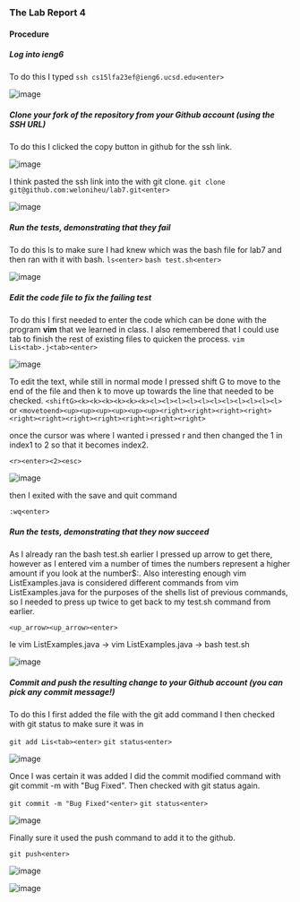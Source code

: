 ### The Lab Report 4

#### Procedure

##### Log into ieng6

To do this I typed 
```ssh cs15lfa23ef@ieng6.ucsd.edu<enter>```

![image](https://github.com/weloniheu/cse15l-lab-report/assets/115903567/b7fed2ec-b571-4d0e-934a-1213dfc43325)


##### Clone your fork of the repository from your Github account (using the SSH URL)

To do this I clicked the copy button in github for the ssh link.

![image](https://github.com/weloniheu/cse15l-lab-report/assets/115903567/486a988e-9545-4020-a028-3ed45d0ab12a)


I think pasted the ssh link into the with git clone.
```git clone git@github.com:weloniheu/lab7.git<enter>```

![image](https://github.com/weloniheu/cse15l-lab-report/assets/115903567/db4ab062-bcab-425b-be1e-8783eb70ada3)


##### Run the tests, demonstrating that they fail


To do this ls to make sure I had knew which was the bash file for lab7 and then ran with it with bash.
```ls<enter>```
```bash test.sh<enter>```

![image](https://github.com/weloniheu/cse15l-lab-report/assets/115903567/c1cef9d5-c1a0-4956-9d42-bc98a6ff9b03)



##### Edit the code file to fix the failing test


To do this I first needed to enter the code which can be done with the program **vim** that we learned in class. I also remembered that I could use tab to finish the rest of existing files to quicken the process.
```vim Lis<tab>.j<tab><enter>```

![image](https://github.com/weloniheu/cse15l-lab-report/assets/115903567/db54b8aa-1a2d-49c3-85b8-9a7827c7aa8c)



To edit the text, while still in normal mode I pressed shift G to move to the end of the file and then k to move up towards the line that needed to be checked.
```<shiftG><k><k><k><k><k><k><l><l><l><l><l><l><l><l><l><l><l>```
or
```<movetoend><up><up><up><up><up><up><right><right><right><right><right><right><right><right><right><right><right>```

once the cursor was where I wanted i pressed r and then changed the 1 in index1 to 2 so that it becomes index2.

```<r><enter><2><esc>```

![image](https://github.com/weloniheu/cse15l-lab-report/assets/115903567/b87c00cb-0ed1-4076-ad92-f3ff3e99a0ec)



then I exited with the save and quit command

```:wq<enter>```

##### Run the tests, demonstrating that they now succeed


As I already ran the bash test.sh earlier I pressed up arrow to get there, however as I entered vim a number of times the numbers represent a higher amount if you look at the number$:. Also interesting enough vim ListExamples.java is considered different commands from vim ListExamples.java<space> for the purposes of the shells list of previous commands, so I needed to press up twice to get back to my test.sh command from earlier. 

```<up_arrow><up_arrow><enter>```

Ie vim ListExamples.java<space> -> vim ListExamples.java -> bash test.sh

![image](https://github.com/weloniheu/cse15l-lab-report/assets/115903567/b329778e-b986-4516-817e-23e60f690637)



##### Commit and push the resulting change to your Github account (you can pick any commit message!)


To do this I first added the file with the git add command I then checked with git status to make sure it was in 

```git add Lis<tab><enter>```
```git status<enter>```

![image](https://github.com/weloniheu/cse15l-lab-report/assets/115903567/35936e21-79e4-4700-9ecb-885ec111384b)



Once I was certain it was added I did the commit modified command with git commit -m with "Bug Fixed". Then checked with git status again.

```git commit -m "Bug Fixed"<enter>```
```git status<enter>```

![image](https://github.com/weloniheu/cse15l-lab-report/assets/115903567/cbb80215-7e6d-4b1a-b5a8-c907aed1d07b)



Finally sure it used the push command to add it to the github.

```git push<enter>```

![image](https://github.com/weloniheu/cse15l-lab-report/assets/115903567/8367e257-dbce-4a5b-9eb8-a9fce568dcf0)

![image](https://github.com/weloniheu/cse15l-lab-report/assets/115903567/487a75e2-0a16-4169-8535-e985072737d8)


